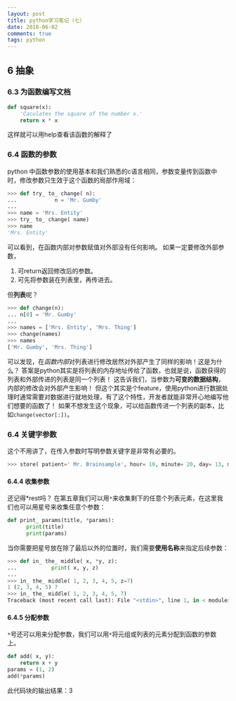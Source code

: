 ```yaml
---
layout: post
title: python学习笔记（七）
date: 2018-06-02 
comments: true
tags: python  
---
```

## 6 抽象
### 6.3 为函数编写文档
```python
def square(x):
    'Caculates the square of the number x.'
    return x * x
```
这样就可以用help查看该函数的解释了
### 6.4 函数的参数
python 中函数参数的使用基本和我们熟悉的c语言相同，参数变量传到函数中时，修改参数只生效于这个函数的局部作用域：
```python
>>> def try_ to_ change( n):
...            n = 'Mr. Gumby'
... 
>>> name = 'Mrs. Entity' 
>>> try_ to_ change( name)
>>> name 
'Mrs. Entity'
```
可以看到，在函数内部对参数赋值对外部没有任何影响。
如果一定要修改外部参数， 

1. 可return返回修改后的参数。
2. 可先将参数装在列表里，再传进去。

但**列表**呢？
```python
>>> def change(n):
... n[0] = 'Mr. Gumby'
... 
>>> names = ['Mrs. Entity', 'Mrs. Thing'] 
>>> change(names)
>>> names
['Mr. Gumby', 'Mrs. Thing']
```
可以发现，在*函数内部*对列表进行修改居然对外部产生了同样的影响！这是为什么？
答案是python其实是将列表的内存地址传给了函数，也就是说，函数获得的列表和外部传进的列表是同一个列表！
这告诉我们，当参数为**可变的数据结构**，内部的修改会对外部产生影响！
但这个其实是个feature，使用python进行数据处理时通常需要对数据进行就地处理，有了这个特性，开发者就能非常开心地编写他们想要的函数了！
如果不想发生这个现象，可以给函数传进一个列表的副本，比如`change(vector[:])`。
### 6.4 关键字参数
这个不用讲了，在传入参数时写明参数关键字是非常有必要的。
```python
>>> store( patient=' Mr. Brainsample', hour= 10, minute= 20, day= 13, month= 5)
```
#### 6.4.4 收集参数
还记得*rest吗？
在第五章我们可以用`*`来收集剩下的任意个列表元素，在这里我们也可以用星号来收集任意个参数：
```python
def print_ params(title, *params): 
      print(title)
      print(params)
```
当你需要把星号放在除了最后以外的位置时，我们需要**使用名称**来指定后续参数：
```python
>>> def in_ the_ middle( x, *y, z):
...           print( x, y, z) 
... 
>>> in_ the_ middle( 1, 2, 3, 4, 5, z=7) 
1 (2, 3, 4, 5) 7 
>>> in_ the_ middle( 1, 2, 3, 4, 5, 7) 
Traceback (most recent call last): File "<stdin>", line 1, in < module> TypeError: in_ the_ middle() missing 1 required keyword- only argument: 'z'
```

#### 6.4.5 分配参数
`*`号还可以用来分配参数，我们可以用`*`将元组或列表的元素分配到函数的参数上。
```python
def add( x, y): 
    return x + y
params = (1, 2)
add(*params)
```
此代码块的输出结果：3

